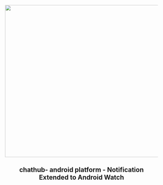 <img src="http://i67.tinypic.com/33bgthg.png" height="500" width="900">
<p align="center">
  <h2 align="center">chathub- android platform - Notification Extended to Android Watch</h2>
</p>


